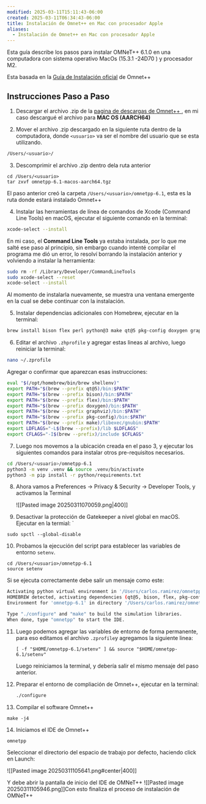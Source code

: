 ```yaml
---
modified: 2025-03-11T15:11:43-06:00
created: 2025-03-11T06:34:43-06:00
title: Instalación de Omnet++ en Mac con procesador Apple
aliases:
  - Instalación de Omnet++ en Mac con procesador Apple
---
```

Esta guía describe los pasos para instalar OMNeT++ 6.1.0 en una computadora con sistema operativo MacOs (15.3.1 -24D70 )  y procesador M2.

Esta basada en la [Guía de Instalación oficial](https://doc.omnetpp.org/omnetpp/InstallGuide.pdf)  de Omnet++

## Instrucciones Paso a Paso

1. Descargar el archivo .zip de la [pagina de descargas de Omnet++ ](https://omnetpp.org/download/), en mi caso descargué el archivo para **MAC OS (AARCH64)**

2. Mover el archivo .zip descargado en la siguiente ruta dentro de la computadora, donde `<usuario>` va ser el nombre del usuario que se esta utilizando.

```sh
/Users/<usuario>/
```

3. Descomprimir el archivo .zip  dentro dela ruta anterior

```
cd /Users/<usuario>
tar zxvf omnetpp-6.1-macos-aarch64.tgz
```

El paso anterior creó la carpeta `/Users/<usuario>/omnetpp-6.1`, esta es la ruta donde estará instalado Omnet++

4. Instalar las herramientas de línea de comandos de Xcode (Command Line Tools) en macOS, ejecutar el siguiente comando en la terminal:

```sh
xcode-select --install
```

En mi caso, el  **Command Line Tools** ya estaba instalada, por lo que me salté ese paso al principio, sin embargo cuando intenté compilar el programa me dió un error, lo resolví borrando la instalación anterior y volviendo a instalar la herramienta:

```bash
sudo rm -rf /Library/Developer/CommandLineTools
sudo xcode-select --reset
xcode-select --install
```

Al momento de instalarla nuevamente, se muestra una ventana emergente en la cual se debe continuar con la instalación.

5. Instalar dependencias adicionales con Homebrew, ejecutar en la terminal:

```bash
brew install bison flex perl python@3 make qt@5 pkg-config doxygen graphviz openscenegraph
```

6. Editar el archivo `.zhprofile` y agregar estas lineas al archivo, luego reiniciar la terminal:

```bash
nano ~/.zprofile
```

Agregar o confirmar que aparezcan esas instrucciones:

```sh
eval "$(/opt/homebrew/bin/brew shellenv)"
export PATH="$(brew --prefix qt@5)/bin:$PATH"
export PATH="$(brew --prefix bison)/bin:$PATH"
export PATH="$(brew --prefix flex)/bin:$PATH"
export PATH="$(brew --prefix doxygen)/bin:$PATH"
export PATH="$(brew --prefix graphviz)/bin:$PATH"
export PATH="$(brew --prefix pkg-config)/bin:$PATH"
export PATH="$(brew --prefix make)/libexec/gnubin:$PATH"
export LDFLAGS="-L$(brew --prefix)/lib $LDFLAGS"
export CFLAGS="-I$(brew --prefix)/include $CFLAGS"
```
7. Luego nos movemos a la ubicación creada en el paso  3, y ejecutar los siguientes comandos para instalar otros pre-requisitos necesarios.

```bash
cd /Users/<usuario>/omnetpp-6.1
python3 -m venv .venv && source .venv/bin/activate
python3 -m pip install -r python/requirements.txt
 ```

8. Ahora vamos a  Preferences -> Privacy & Security -> Developer Tools, y activamos la Terminal

	![[Pasted image 20250311070059.png|400]]

9. Desactivar la protección de Gatekeeper a nivel global en macOS. Ejecutar en la termial:
	`
```
sudo spctl --global-disable
```

10. Probamos la ejecución del script para establecer las variables de entorno `setenv`.
	
```
cd /Users/<usuario>/omnetpp-6.1
source setenv
```

Si se ejecuta correctamente debe salir un mensaje como este:

```sh
Activating python virtual environment in '/Users/carlos.ramirez/omnetpp-6.1/.venv'
HOMEBREW detected, activating dependencies (qt@5, bison, flex, pkg-config, make).
Environment for 'omnetpp-6.1' in directory '/Users/carlos.ramirez/omnetpp-6.1' is ready.

Type "./configure" and "make" to build the simulation libraries.
When done, type "omnetpp" to start the IDE.
```

11. Luego podemos agregar las variables de entorno de forma permanente, para eso editamos el archivo `.zprofile`y agregamos la siguiente linea:

	```text
	[ -f "$HOME/omnetpp-6.1/setenv" ] && source "$HOME/omnetpp-6.1/setenv"
	```

	Luego reiniciamos la terminal, y debería salir el mismo mensaje del paso anterior.

12. Preparar el entorno de compliación de Omnet++, ejecutar en la terminal:
	
	```sh
	./configure
	```

13. Compilar el software Omnet++

```
make -j4
```

14. Iniciamos el IDE de Omnet++ 

```
omnetpp
```

Seleccionar el directorio del espacio de trabajo por defecto, haciendo click en Launch:

![[Pasted image 20250311105641.png#center|400]]

Y debe abrir la pantalla de inicio del IDE de OMNeT++
![[Pasted image 20250311105946.png]]Con esto finaliza el proceso de instalación de OMNeT++

